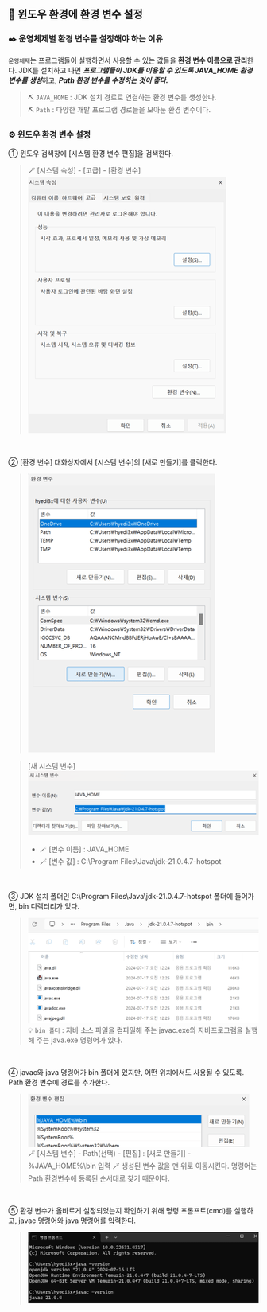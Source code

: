## 🤖 윈도우 환경에  환경 변수 설정 
### ✒️ 운영체제별 환경 변수를 설정해야 하는 이유  
`운영체제`는 프로그램들이 실행하면서 사용할 수 있는 값들을 **환경 변수 이름으로 관리**한다. JDK를 설치하고 나면 ***프로그램들이 JDK를 이용할 수 있도록 JAVA_HOME 환경 변수를 생성***하고, ***Path 환경 변수를 수정하는 것이 좋다.*** 
> ⛏️ `JAVA_HOME` : JDK 설치 경로로 연결하는 환경 변수를 생성한다. <br>
> ⛏️ `Path` : 다양한 개발 프로그램 경로들을 모아둔 환경 변수이다. 

### ⚙️ 윈도우 환경 변수 설정 
① 윈도우 검색창에 [시스템 환경 변수 편집]을 검색한다. <br>
> 🪄 [시스템 속성] - [고급] - [환경 변수] <br>
> ![alt text](./img/img1.png)

<br>

② [환경 변수] 대화상자에서 [시스템 변수]의 [새로 만들기]를 클릭한다. <br>
> ![alt text](./img/img2.png)<br>

> [새 시스템 변수] <br>
> ![alt text](./img/img3.png)<br>
> - 🪄  [변수 이름] : JAVA_HOME
> - 🪄 [변수 값] : C:\Program Files\Java\jdk-21.0.4.7-hotspot

<br>

③ JDK 설치 폴더인 C:\Program Files\Java\jdk-21.0.4.7-hotspot 폴더에 들어가면, bin 디렉터리가 있다. <br>
> ![alt text](./img/img4.png)<br>
>💡 `bin 폴더`  : 자바 소스 파일을 컴파일해 주는 javac.exe와 자바프로그램을 실행해 주는 java.exe 명령어가 있다. 

<br>

④ javac와 java 명령어가 bin 폴더에 있지만, 어떤 위치에서도 사용될 수 있도록. Path 환경 변수에 경로를 추가한다. <br>
> ![alt text](./img/img5.png)<br>
> 🪄 [시스템 변수] - Path(선택) - [편집] : [새로 만들기] - %JAVA_HOME%\bin 입력
> 🪄 생성된 변수 값을 맨 위로 이동시킨다. 명령어는 Path 환경변수에 등록된 순서대로 찾기 때문이다. 

<br>

⑤ 환경 변수가 올바르게 설정되었는지 확인하기 위해 명령 프롬프트(cmd)를 실행하고, javac 명령어와 java 명령어를 입력한다. <br>
> ![alt text](./img/img6.png)